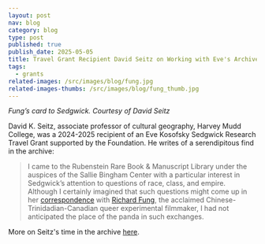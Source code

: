 ```yaml
---
layout: post
nav: blog
category: blog
type: post
published: true
publish_date: 2025-05-05
title: Travel Grant Recipient David Seitz on Working with Eve's Archive
tags:
  - grants
related-images: /src/images/blog/fung.jpg
related-images-thumbs: /src/images/blog/fung_thumb.jpg
---
```

*Fung’s card to Sedgwick. Courtesy of David Seitz*

David K. Seitz, associate professor of cultural geography, Harvey Mudd College,  was a 2024-2025 recipient of an Eve Kosofsky Sedgwick Research Travel Grant supported by the Foundation. He writes of a serendipitous find in the archive: 



> I came to the Rubenstein Rare Book & Manuscript Library under the auspices of the Sallie Bingham Center with a particular interest in Sedgwick’s attention to questions of race, class, and empire. Although I certainly imagined that such questions might come up in her [correspondence](https://archives.lib.duke.edu/catalog/sedgwickevekosofsky) with [Richard Fung](http://www.richardfung.ca/), the acclaimed Chinese-Trinidadian-Canadian queer experimental filmmaker, I had not anticipated the place of the panda in such exchanges.

M﻿ore on Seitz's time in the archive [here](https://blogs.library.duke.edu/rubenstein/2025/04/15/the-politics-of-panda-love-in-eve-kosofsky-sedgwicks-papers/).